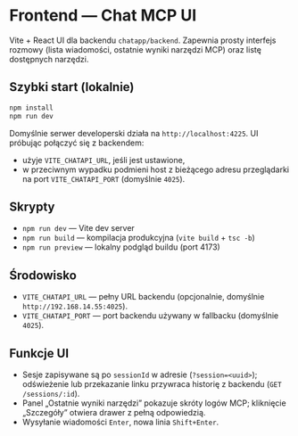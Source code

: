 # Frontend — Chat MCP UI

Vite + React UI dla backendu `chatapp/backend`. Zapewnia prosty interfejs rozmowy (lista wiadomości, ostatnie wyniki narzędzi MCP) oraz listę dostępnych narzędzi.

## Szybki start (lokalnie)

```bash
npm install
npm run dev
```

Domyślnie serwer developerski działa na `http://localhost:4225`. UI próbując połączyć się z backendem:
- użyje `VITE_CHATAPI_URL`, jeśli jest ustawione,
- w przeciwnym wypadku podmieni host z bieżącego adresu przeglądarki na port `VITE_CHATAPI_PORT` (domyślnie `4025`).

## Skrypty
- `npm run dev` — Vite dev server
- `npm run build` — kompilacja produkcyjna (`vite build` + `tsc -b`)
- `npm run preview` — lokalny podgląd buildu (port 4173)

## Środowisko
- `VITE_CHATAPI_URL` — pełny URL backendu (opcjonalnie, domyślnie `http://192.168.14.55:4025`).
- `VITE_CHATAPI_PORT` — port backendu używany w fallbacku (domyślnie `4025`).

## Funkcje UI
- Sesje zapisywane są po `sessionId` w adresie (`?session=<uuid>`); odświeżenie lub przekazanie linku przywraca historię z backendu (`GET /sessions/:id`).
- Panel „Ostatnie wyniki narzędzi” pokazuje skróty logów MCP; kliknięcie „Szczegóły” otwiera drawer z pełną odpowiedzią.
- Wysyłanie wiadomości `Enter`, nowa linia `Shift+Enter`.
